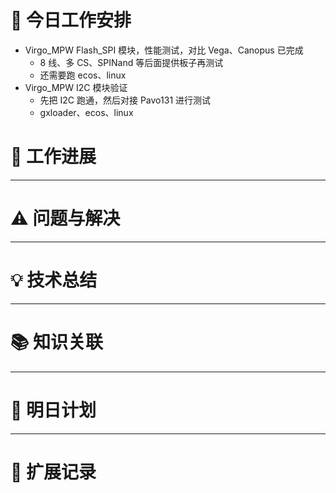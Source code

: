 



# **🔧 今日工作安排**
- Virgo_MPW Flash_SPI 模块，性能测试，对比 Vega、Canopus 已完成
	- 8 线、多 CS、SPINand 等后面提供板子再测试
	- 还需要跑 ecos、linux
- Virgo_MPW I2C 模块验证
	- 先把 I2C 跑通，然后对接 Pavo131 进行测试
	- gxloader、ecos、linux



# **📌 工作进展**



---

# **⚠️ 问题与解决**


---

# **💡 技术总结**


---

# **📚 知识关联**


---
# **📌 明日计划**


---

# **💬 扩展记录**



